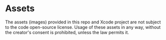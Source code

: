 # Assets
The assets (images) provided in this repo and Xcode project are not subject to the code open-source license. Usage of these assets in any way, without the creator's consent is prohibited, unless the law permits it.
